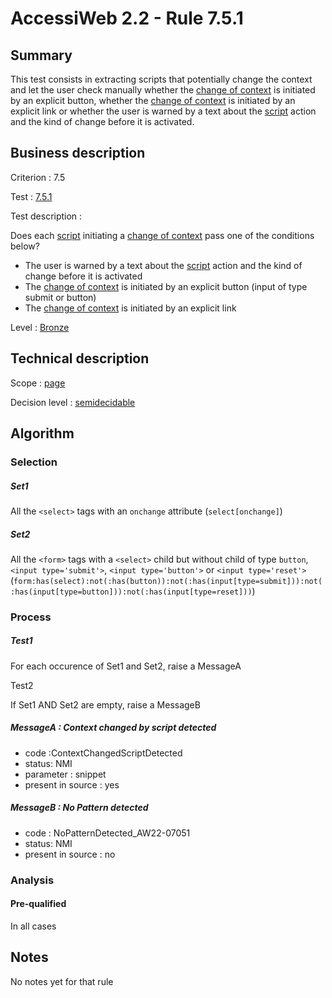 # AccessiWeb 2.2 - Rule 7.5.1

## Summary

This test consists in extracting scripts that potentially change the context and let the user check manually whether the [change of context](http://accessiweb.org/index.php/glossary-76.html#mChangContexte) is initiated by an explicit button, whether the [change of context](http://accessiweb.org/index.php/glossary-76.html#mChangContexte) is initiated by an explicit link or whether the user is warned by a text about the [script](http://accessiweb.org/index.php/glossary-76.html#mScript) action and the kind of change before it is activated.

## Business description

Criterion : 7.5

Test : [7.5.1](http://accessiweb.org/index.php/accessiweb-22-english-version.html#test-7-5-1)

Test description :

Does each
[script](http://accessiweb.org/index.php/glossary-76.html#mScript) initiating a [change of context](http://accessiweb.org/index.php/glossary-76.html#mChangContexte) pass one of the conditions below?

-   The user is warned by a text about the [script](http://accessiweb.org/index.php/glossary-76.html#mScript) action and the kind of change before it is activated
-   The [change of context](http://accessiweb.org/index.php/glossary-76.html#mChangContexte) is initiated by an explicit button (input of type submit or button)
-   The [change of context](http://accessiweb.org/index.php/glossary-76.html#mChangContexte) is initiated by an explicit link

Level : [Bronze](/en/category/rules-design/accessiweb-11/level/bronze)

## Technical description

Scope : [page](/en/category/rules-design/accessiweb-11/scope/page)

Decision level :
[semidecidable](/en/category/rules-design/accessiweb-11/decision-level/semidecidable)

## Algorithm

### Selection

##### Set1

All the `<select>` tags with an `onchange` attribute (`select[onchange]`)

##### Set2

All the `<form>` tags with a `<select>` child but without child of type `button`, `<input type='submit'>`, `<input type='button'>` or `<input type='reset'>` (`form:has(select):not(:has(button)):not(:has(input[type=submit])):not(:has(input[type=button])):not(:has(input[type=reset]))`)

### Process

##### Test1

For each occurence of Set1 and Set2, raise a MessageA

Test2

If Set1 AND Set2 are empty, raise a MessageB

##### MessageA : Context changed by script detected

-   code :ContextChangedScriptDetected
-   status: NMI
-   parameter : snippet
-   present in source : yes

##### MessageB : No Pattern detected

-   code : NoPatternDetected\_AW22-07051
-   status: NMI
-   present in source : no

### Analysis

#### Pre-qualified

In all cases

## Notes

No notes yet for that rule
